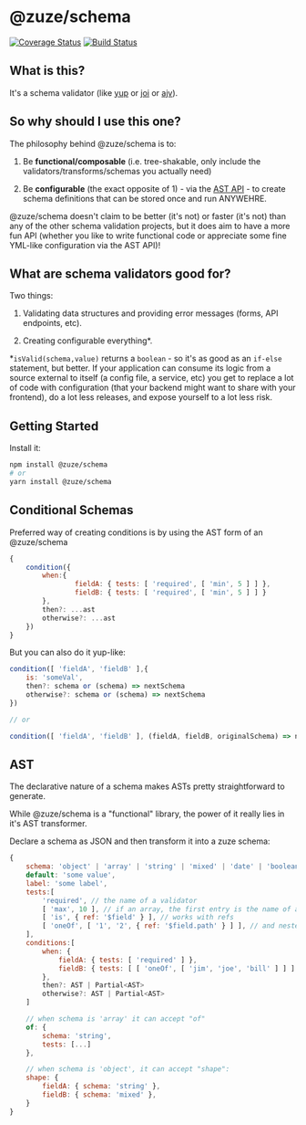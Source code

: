 # @zuze/schema

<!--
[![npm version](https://img.shields.io/npm/v/@zuze/schema.svg)](https://npmjs.org/package/@zuze/schema)
--> 
[![Coverage Status](https://coveralls.io/repos/github/zuze-lab/schema/badge.svg)](https://coveralls.io/github/zuze-lab/schema)
[![Build Status](https://travis-ci.com/zuze-lab/schema.svg)](https://travis-ci.com/zuze-lab/schema)

## What is this?

It's a schema validator (like [yup](https://github.com/jquense/yup) or [joi](https://github.com/hapijs/joi) or [ajv](https://github.com/epoberezkin/ajv)).

## So why should I use this one?

The philosophy behind @zuze/schema is to:

1. Be **functional/composable** (i.e. tree-shakable, only include the validators/transforms/schemas you actually need)

2. Be **configurable** (the exact opposite of 1) - via the [AST API](https://en.wikipedia.org/wiki/Abstract_syntax_tree) - to create schema definitions that can be stored once and run ANYWEHRE.

@zuze/schema doesn't claim to be better (it's not) or faster (it's not) than any of the other schema validation projects, but it does aim to have a more fun API (whether you like to write functional code or appreciate some fine YML-like configuration via the AST API)!

## What are schema validators good for?

Two things:

1. Validating data structures and providing error messages (forms, API endpoints, etc).

2. Creating configurable everything*.

*`isValid(schema,value)` returns a `boolean` - so it's as good as an `if-else` statement, but better. If your application can consume its logic from a source external to itself (a config file, a service, etc) you get to replace a lot of code with configuration (that your backend might want to share with your frontend), do a lot less releases, and expose yourself to a lot less risk.

## Getting Started

Install it:

```bash
npm install @zuze/schema
# or
yarn install @zuze/schema
```

## Conditional Schemas

Preferred way of creating conditions is by using the AST form of an @zuze/schema

```js
{
    condition({
        when:{
                fieldA: { tests: [ 'required', [ 'min', 5 ] ] },
                fieldB: { tests: [ 'required', [ 'min', 5 ] ] }
        },
        then?: ...ast
        otherwise?: ...ast
    })
}
```

But you can also do it yup-like:

```js
condition([ 'fieldA', 'fieldB' ],{
    is: 'someVal',
    then?: schema or (schema) => nextSchema
    otherwise?: schema or (schema) => nextSchema
})

// or 

condition([ 'fieldA', 'fieldB' ], (fieldA, fieldB, originalSchema) => nextSchema)
```

## AST

The declarative nature of a schema makes ASTs pretty straightforward to generate.

While @zuze/schema is a "functional" library, the power of it really lies in it's AST transformer.

Declare a schema as JSON and then transform it into a zuze schema:

```js
{
    schema: 'object' | 'array' | 'string' | 'mixed' | 'date' | 'boolean' | 'number',
    default: 'some value',
    label: 'some label',
    tests:[
        'required', // the name of a validator
        [ 'max', 10 ], // if an array, the first entry is the name of a validator and all others are passed as arguments to the validator
        [ 'is', { ref: '$field' } ], // works with refs
        [ 'oneOf', [ '1', '2', { ref: '$field.path' } ] ], // and nested refs
    ],
    conditions:[
        when: {
            fieldA: { tests: [ 'required' ] },
            fieldB: { tests: [ [ 'oneOf', [ 'jim', 'joe', 'bill' ] ] ] }
        },
        then?: AST | Partial<AST>
        otherwise?: AST | Partial<AST>
    ]

    // when schema is 'array' it can accept "of"
    of: {
        schema: 'string',
        tests: [...]
    },

    // when schema is 'object', it can accept "shape":
    shape: {
        fieldA: { schema: 'string' },
        fieldB: { schema: 'mixed' },
    }
}
```